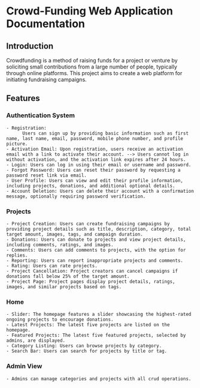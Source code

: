 # Crowd-Funding Web Application Documentation 

## Introduction
  Crowdfunding is a method of raising funds for a project or venture by soliciting small contributions from a large number of people, typically through online platforms. 
  This project aims to create a web platform for initiating fundraising campaigns.

## Features
### Authentication System
    - Registration:
          Users can sign up by providing basic information such as first name, last name, email, password, mobile phone number, and profile picture.
    - Activation Email: Upon registration, users receive an activation email with a link to activate their account. --> Users cannot log in without activation, and the activation link expires after 24 hours.
    - Login: Users can log in using their email or username and password.
    - Forgot Password: Users can reset their password by requesting a password reset link via email.
    - User Profile: Users can view and edit their profile information, including projects, donations, and additional optional details.
    - Account Deletion: Users can delete their account with a confirmation message, optionally requiring password verification.

### Projects
    - Project Creation: Users can create fundraising campaigns by providing project details such as title, description, category, total target amount, images, tags, and campaign duration.
    - Donations: Users can donate to projects and view project details, including comments, ratings, and images.
    - Comments: Users can add comments to projects, with the option for replies.
    - Reporting: Users can report inappropriate projects and comments.
    - Rating: Users can rate projects.
    - Project Cancellation: Project creators can cancel campaigns if donations fall below 25% of the target amount.
    - Project Page: Project pages display project details, ratings, images, and similar projects based on tags.

### Home
    - Slider: The homepage features a slider showcasing the highest-rated ongoing projects to encourage donations.
    - Latest Projects: The latest five projects are listed on the homepage.
    - Featured Projects: The latest five featured projects, selected by admins, are displayed.
    - Category Listing: Users can browse projects by category.
    - Search Bar: Users can search for projects by title or tag.

### Admin View
    - Admins can manage categories and projects with all crud operations.
### 
  
